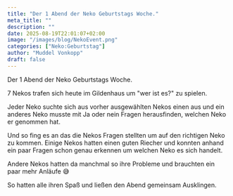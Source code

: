 ```yaml
---
title: "Der 1 Abend der Neko Geburtstags Woche."
meta_title: ""
description: ""
date: 2025-08-19T22:01:07+02:00
image: "/images/blog/NekoEvent.png"
categories: ["Neko:Geburtstag"]
author: "Muddel Vonkopp"
draft: false
---
```



Der 1 Abend der Neko Geburtstags Woche.

7 Nekos trafen sich heute im Gildenhaus um "wer ist es?" zu spielen.

Jeder Neko suchte sich aus vorher ausgewählten Nekos einen aus und ein anderes Neko musste mit Ja oder nein Fragen herausfinden, welchen Neko er genommen hat.

Und so fing es an das die Nekos Fragen stellten um auf den richtigen Neko zu kommen.
Einige Nekos hatten einen guten Riecher und konnten anhand ein paar Fragen schon genau erkennen um welchen Neko es sich handelt.

Andere Nekos hatten da manchmal so ihre Probleme  und brauchten ein paar mehr Anläufe 😅

So hatten alle ihren Spaß und ließen den Abend gemeinsam Ausklingen.